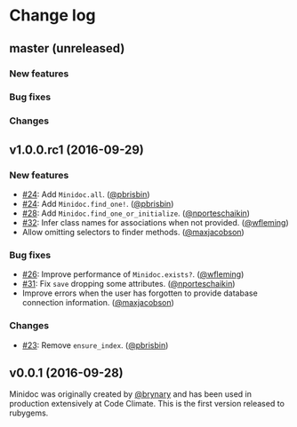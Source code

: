 # Change log

## master (unreleased)

### New features

### Bug fixes

### Changes

## v1.0.0.rc1 (2016-09-29)

### New features

* [#24](https://github.com/codeclimate/minidoc/pull/24): Add `Minidoc.all`. ([@pbrisbin][])
* [#24](https://github.com/codeclimate/minidoc/pull/24): Add `Minidoc.find_one!`. ([@pbrisbin][])
* [#28](https://github.com/codeclimate/minidoc/pull/28): Add `Minidoc.find_one_or_initialize`. ([@nporteschaikin][])
* [#32](https://github.com/codeclimate/minidoc/pull/32): Infer class names for associations when not provided. ([@wfleming][])
* Allow omitting selectors to finder methods. ([@maxjacobson][])

### Bug fixes

* [#26](https://github.com/codeclimate/minidoc/pull/26): Improve performance of `Minidoc.exists?`. ([@wfleming][])
* [#31](https://github.com/codeclimate/minidoc/pull/31): Fix `save` dropping some attributes. ([@nporteschaikin][])
* Improve errors when the user has forgotten to provide database connection information. ([@maxjacobson][])

### Changes

* [#23](https://github.com/codeclimate/minidoc/pull/23): Remove `ensure_index`. ([@pbrisbin][])

## v0.0.1 (2016-09-28)

Minidoc was originally created by [@brynary][] and has been used in production extensively at Code Climate.
This is the first version released to rubygems.

[@brynary]: https://github.com/brynary
[@maxjacobson]: https://github.com/maxjacobson
[@nporteschaikin]: https://github.com/nporteschaikin
[@pbrisbin]: https://github.com/pbrisbin
[@wfleming]: https://github.com/wfleming
